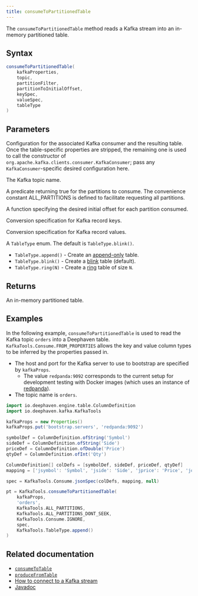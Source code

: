 ```yaml
---
title: consumeToPartitionedTable
---
```


The `consumeToPartitionedTable` method reads a Kafka stream into an in-memory partitioned table.

## Syntax

```groovy syntax
consumeToPartitionedTable(
    kafkaProperties,
    topic,
    partitionFilter,
    partitionToInitialOffset,
    keySpec,
    valueSpec,
    tableType
)
```

## Parameters

<ParamTable>
<Param name="kafkaProperties" type="Properties">

Configuration for the associated Kafka consumer and the resulting table. Once the table-specific properties are stripped, the remaining one is used to call the constructor of `org.apache.kafka.clients.consumer.KafkaConsumer`; pass any `KafkaConsumer`-specific desired configuration here.

</Param>
<Param name="topic" type="str">

The Kafka topic name.

</Param>
<Param name="partitionFilter" type="IntPredicate">

A predicate returning true for the partitions to consume. The convenience constant ALL_PARTITIONS is defined to facilitate requesting all partitions.

</Param>
<Param name="partitionToInitialOffset" type="IntToLongFunction">

A function specifying the desired initial offset for each partition consumed.

</Param>
<Param name="keySpec" type="KeyOrValueSpec">

Conversion specification for Kafka record keys.

</Param>
<Param name="valueSpec" type="KeyOrValueSpec">

Conversion specification for Kafka record values.

</Param>
<Param name="tableType" type="TableType">

A `TableType` enum. The default is `TableType.blink()`.

- `TableType.append()` - Create an [append-only](../../../conceptual/table-types.md#specialization-1-append-only) table.
- `TableType.blink()` - Create a [blink](../../../conceptual/table-types.md#specialization-3-blink) table (default).
- `TableType.ring(N)` - Create a [ring](../../../conceptual/table-types.md#specialization-4-ring) table of size `N`.

</Param>
</ParamTable>

## Returns

An in-memory partitioned table.

## Examples

In the following example, `consumeToPartitionedTable` is used to read the Kafka topic `orders` into a Deephaven table. `KafkaTools.Consume.FROM_PROPERTIES` allows the key and value column types to be inferred by the properties passed in.

- The host and port for the Kafka server to use to bootstrap are specified by `kafkaProps`.
  - The value `redpanda:9092` corresponds to the current setup for development testing with Docker images (which uses an instance of [redpanda](https://github.com/redpanda-data/redpanda)).
- The topic name is `orders`.

```groovy skip-test docker-config=kafka
import io.deephaven.engine.table.ColumnDefinition
import io.deephaven.kafka.KafkaTools

kafkaProps = new Properties()
kafkaProps.put('bootstrap.servers', 'redpanda:9092')

symbolDef = ColumnDefinition.ofString('Symbol')
sideDef = ColumnDefinition.ofString('Side')
priceDef = ColumnDefinition.ofDouble('Price')
qtyDef = ColumnDefinition.ofInt('Qty')

ColumnDefinition[] colDefs = [symbolDef, sideDef, priceDef, qtyDef]
mapping = ['jsymbol': 'Symbol', 'jside': 'Side', 'jprice': 'Price', 'jqty': 'Qty']

spec = KafkaTools.Consume.jsonSpec(colDefs, mapping, null)

pt = KafkaTools.consumeToPartitionedTable(
    kafkaProps,
    'orders',
    KafkaTools.ALL_PARTITIONS,
    KafkaTools.ALL_PARTITIONS_DONT_SEEK,
    KafkaTools.Consume.IGNORE,
    spec,
    KafkaTools.TableType.append()
)
```

## Related documentation

- [`consumeToTable`](./consumeToTable.md)
- [`produceFromTable`](./produceFromTable.md)
- [How to connect to a Kafka stream](../../../how-to-guides/data-import-export/kafka-stream.md)
- [Javadoc](https://deephaven.io/core/javadoc/io/deephaven/kafka/KafkaTools.html#consumeToPartitionedTable(java.util.Properties,java.lang.String,java.util.function.IntPredicate,java.util.function.IntToLongFunction,io.deephaven.kafka.KafkaTools.Consume.KeyOrValueSpec,io.deephaven.kafka.KafkaTools.Consume.KeyOrValueSpec,io.deephaven.kafka.KafkaTools.TableType))
